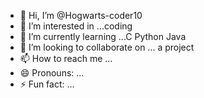 - 👋 Hi, I’m @Hogwarts-coder10
- 👀 I’m interested in ...coding
- 🌱 I’m currently learning ...C Python Java
- 💞️ I’m looking to collaborate on ... a project
- 📫 How to reach me ...
- 😄 Pronouns: ...
- ⚡ Fun fact: ...

<!---
Hogwarts-coder10/Hogwarts-coder10 is a ✨ special ✨ repository because its `README.md` (this file) appears on your GitHub profile.
You can click the Preview link to take a look at your changes.
--->
